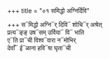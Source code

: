 +++
title = "०१ समिद्धो अग्निर्दिवि"

+++
स᳓मिद्धो अग्नि᳓र् दिवि᳓ शोचि᳓र् अश्रेत्  
प्रत्य᳓ङ्ङ् उष᳓सम् उर्विया᳓ वि᳓ भाति  
ए᳓ति प्रा᳓ची विश्व᳓वारा न᳓मोभिर्  
देवाँ᳓ ई᳓ळाना हवि᳓षा घृता᳓ची